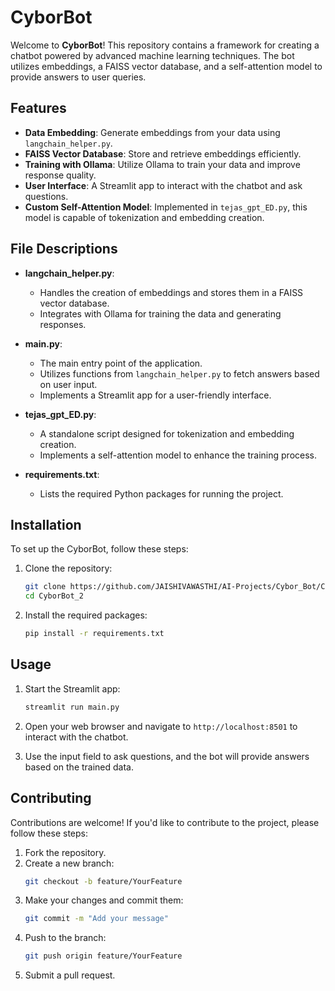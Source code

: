 # CyborBot

Welcome to **CyborBot**! This repository contains a framework for creating a chatbot powered by advanced machine learning techniques. The bot utilizes embeddings, a FAISS vector database, and a self-attention model to provide answers to user queries.

## Features

- **Data Embedding**: Generate embeddings from your data using `langchain_helper.py`.
- **FAISS Vector Database**: Store and retrieve embeddings efficiently.
- **Training with Ollama**: Utilize Ollama to train your data and improve response quality.
- **User Interface**: A Streamlit app to interact with the chatbot and ask questions.
- **Custom Self-Attention Model**: Implemented in `tejas_gpt_ED.py`, this model is capable of tokenization and embedding creation.

## File Descriptions

- **langchain_helper.py**: 
  - Handles the creation of embeddings and stores them in a FAISS vector database.
  - Integrates with Ollama for training the data and generating responses.

- **main.py**: 
  - The main entry point of the application.
  - Utilizes functions from `langchain_helper.py` to fetch answers based on user input.
  - Implements a Streamlit app for a user-friendly interface.

- **tejas_gpt_ED.py**: 
  - A standalone script designed for tokenization and embedding creation.
  - Implements a self-attention model to enhance the training process.

- **requirements.txt**: 
  - Lists the required Python packages for running the project.

## Installation

To set up the CyborBot, follow these steps:

1. Clone the repository:
   ```bash
   git clone https://github.com/JAISHIVAWASTHI/AI-Projects/Cybor_Bot/CyborBot_2.git
   cd CyborBot_2
   ```

2. Install the required packages:
   ```bash
   pip install -r requirements.txt
   ```

## Usage

1. Start the Streamlit app:
   ```bash
   streamlit run main.py
   ```

2. Open your web browser and navigate to `http://localhost:8501` to interact with the chatbot.

3. Use the input field to ask questions, and the bot will provide answers based on the trained data.

## Contributing

Contributions are welcome! If you'd like to contribute to the project, please follow these steps:

1. Fork the repository.
2. Create a new branch:
   ```bash
   git checkout -b feature/YourFeature
   ```
3. Make your changes and commit them:
   ```bash
   git commit -m "Add your message"
   ```
4. Push to the branch:
   ```bash
   git push origin feature/YourFeature
   ```
5. Submit a pull request.
